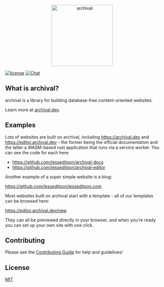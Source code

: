 
<p align="center">
  <img src="https://archival.dev/img/header.png" alt="archival" height="200px">
</p>

[![license](https://img.shields.io/crates/l/archival)](LICENSE.md) [![Chat](https://img.shields.io/discord/1257848212744568853?label=chat&logo=discord)](https://archival.dev/chat.html)

## What is archival?

archival is a library for building database-free content-oriented websites.

Learn more at [archival.dev](https://archival.dev).

## Examples

Lots of websites are built on archival, including https://archival.dev and https://editor.archival.dev - the former being the official documentation and the latter a WASM-based rust application that runs via a service worker. You can see the code for each here:

- https://github.com/jesseditson/archival-docs
- https://github.com/jesseditson/archival-editor

Another example of a super simple website is a blog:

https://github.com/jesseditson/jesseditson.com

Most websites built on archival start with a template - all of our templates can be browsed here:

https://editor.archival.dev/new

They can all be previewed directly in your browser, and when you're ready you can set up your own site with one click.

## Contributing

Please see the [Contributing Guide](CONTRIBUTING.md) for help and guidelines!

## License

[MIT](LICENSE.md)
